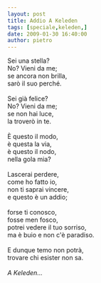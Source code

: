 ```yaml
---
layout: post
title: Addio A Keleden
tags: [speciale,keleden,]
date: 2009-01-30 16:40:00
author: pietro
---
```

Sei una stella?<br/>No? Vieni da me;<br/>se ancora non brilla,<br/>sarò il suo perché.<br/><br/>Sei già felice?<br/>No? Vieni da me;<br/>se non hai luce,<br/>la troverò in te.<br/><br/>È questo il modo,<br/>è questa la via,<br/>è questo il nodo,<br/>nella gola mia?<br/><br/>Lascerai perdere,<br/>come ho fatto io,<br/>non ti saprai vincere,<br/>e questo è un addio;<br/><br/>forse ti conosco,<br/>fosse men fosco,<br/>potrei vedere il tuo sorriso,<br/>ma è buio e non c'è paradiso.<br/><br/>E dunque temo non potrà,<br/>trovare chi esister non sa.<br/><br/><span style="font-style: italic">A Keleden...</span>
